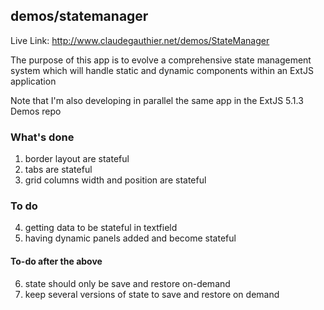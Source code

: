 ## demos/statemanager

Live Link: http://www.claudegauthier.net/demos/StateManager

The purpose of this app is to evolve a comprehensive state management system which will handle static and dynamic components within an ExtJS application

Note that I'm also developing in parallel the same app in the ExtJS 5.1.3 Demos repo


### What's done

1.  border layout are stateful
2.  tabs are stateful
3.  grid columns width and position are stateful


### To do

4.	getting data to be stateful in textfield
5.	having dynamic panels added and become stateful


#### To-do after the above

6.	state should only be save and restore on-demand
7.	keep several versions of state to save and restore on demand
